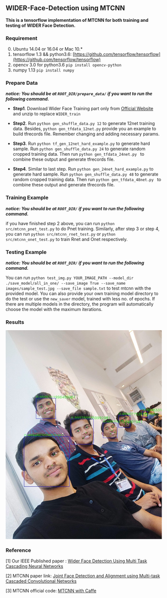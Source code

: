 ## WIDER-Face-Detection using MTCNN 
**This is a tensorflow implementation of MTCNN for both training and testing of WIDER Face Detection.**

### Requirement
0. Ubuntu 14.04 or 16.04 or Mac 10.*
1. tensorflow 1.3 && python3.6: [https://github.com/tensorflow/tensorflow](https://github.com/tensorflow/tensorflow)
2. opencv 3.0 for python3.6 
`pip install opencv-python`
3. numpy 1.13
`pip install numpy`

### Prepare Data
***notice: You should be at `ROOT_DIR/prepare_data/` if you want to run the following command.***

- **Step1**. Download Wider Face Training part only from [Official Website](http://mmlab.ie.cuhk.edu.hk/projects/WIDERFace/) and unzip to replace `WIDER_train`

- **Step2**. Run `python gen_shuffle_data.py 12` to generate 12net training data. Besides, `python gen_tfdata_12net.py` provide you an example to build tfrecords file. Remember changing and adding necessary params.

- **Step3**. Run `python tf_gen_12net_hard_example.py` to generate hard sample. Run `python gen_shuffle_data.py 24` to generate random cropped training data. Then run `python gen_tfdata_24net.py ` to combine these output and generate tfrecords file.

- **Step4**. Similar to last step. Run `python gen_24net_hard_example.py` to generate hard sample. Run `python gen_shuffle_data.py 48` to generate random cropped training data. Then run `python gen_tfdata_48net.py ` to combine these output and generate tfrecords file.

### Training Example
***notice: You should be at `ROOT_DIR/` if you want to run the following command.***

if you have finished step 2 above, you can run `python src/mtcnn_pnet_test.py` to do Pnet training.
Similarly, after step 3 or step 4, you can run `python src/mtcnn_rnet_test.py` or `python src/mtcnn_onet_test.py` to train Rnet and Onet respectively.

### Testing Example
***notice: You should be at `ROOT_DIR/` if you want to run the following command.***

You can run `python test_img.py YOUR_IMAGE_PATH --model_dir ./save_model/all_in_one/ --save_image True --save_name images/sample_test.jpg --save_file sample.txt` to test mtcnn with the provided model. 
You can also provide your own training model directory to do the test or use the `new_saver` model, trained with less no. of epochs. If there are multiple models in the directory, the program will automatically choose the model with the maximum iterations.
### Results
![sample.jpg](./sample_test.jpg)

### Reference
[1] Our IEEE Published paper : [Wider Face Detection Using Multi Task Cascading Neural Networks](https://ieeexplore.ieee.org/document/8971598)

[2] MTCNN paper link: [Joint Face Detection and Alignment using Multi-task Cascaded Convolutional Networks](https://arxiv.org/pdf/1604.02878v1.pdf)

[3] MTCNN official code: [MTCNN with Caffe](https://github.com/Seanlinx/mtcnn)
